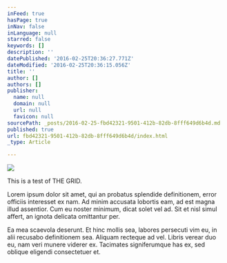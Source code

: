 ```yaml
---
inFeed: true
hasPage: true
inNav: false
inLanguage: null
starred: false
keywords: []
description: ''
datePublished: '2016-02-25T20:36:27.771Z'
dateModified: '2016-02-25T20:36:15.056Z'
title: ''
author: []
authors: []
publisher:
  name: null
  domain: null
  url: null
  favicon: null
sourcePath: _posts/2016-02-25-fbd42321-9501-412b-82db-8fff649d6b4d.md
published: true
url: fbd42321-9501-412b-82db-8fff649d6b4d/index.html
_type: Article

---
```

![](https://the-grid-user-content.s3-us-west-2.amazonaws.com/a2899415-9331-4b39-8860-0c5e91072009.jpg)

This is a test of THE GRID. 

Lorem ipsum dolor sit amet, qui an probatus splendide definitionem, error officiis interesset ex nam. Ad minim accusata lobortis eam, ad est magna illud assentior. Cum eu noster minimum, dicat solet vel ad. Sit et nisl simul affert, an ignota delicata omittantur per. 

Ea mea scaevola deserunt. Et hinc mollis sea, labores persecuti vim eu, in alii recusabo definitionem sea. Aliquam recteque ad vel. Libris verear duo eu, nam veri munere viderer ex. Tacimates signiferumque has ex, sed oblique eligendi consectetuer et.